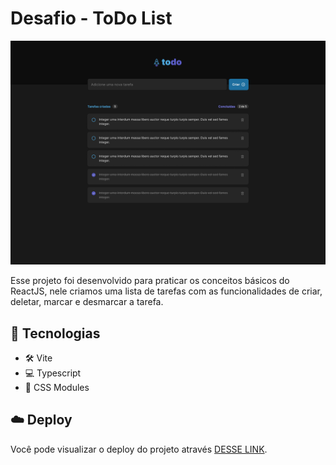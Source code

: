 # Desafio - ToDo List


<img src="./public/project.png" />


Esse projeto foi desenvolvido para praticar os conceitos básicos do ReactJS, nele criamos uma lista de tarefas com as funcionalidades de criar, deletar, marcar e desmarcar a tarefa.

## 🚀 Tecnologias

- 🛠️ Vite
- 💻 Typescript
- 🎨 CSS Modules

## ☁️ Deploy

Você pode visualizar o deploy do projeto através <a target="_blank" href="https://01-praticando-os-conceitos-reactjs.vercel.app/">DESSE LINK</a>.
